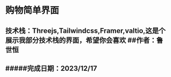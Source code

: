 #  购物简单界面
技术栈：Threejs,Tailwindcss,Framer,valtio,这是个展示我部分技术栈的界面，希望你会喜欢
##作者：鲁世恒
---
#####完成日期：2023/12/17
---
